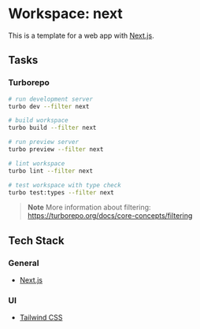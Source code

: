 # Workspace: next

This is a template for a web app with [Next.js](https://nextjs.org).

## Tasks

### Turborepo

```sh
# run development server
turbo dev --filter next

# build workspace
turbo build --filter next

# run preview server
turbo preview --filter next

# lint workspace
turbo lint --filter next

# test workspace with type check
turbo test:types --filter next
```

> **Note**
> More information about filtering: https://turborepo.org/docs/core-concepts/filtering

## Tech Stack

### General

- [Next.js](https://nextjs.org)

### UI

- [Tailwind CSS](https://tailwindcss.com)
